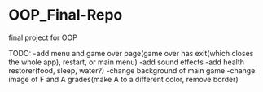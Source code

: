 # OOP_Final-Repo
final project for OOP


TODO:
-add menu and game over page(game over has exit(which closes the whole app), restart, or main menu)
-add sound effects
-add health restorer(food, sleep, water?)
-change background of main game
-change image of F and A grades(make A to a different color, remove border)
